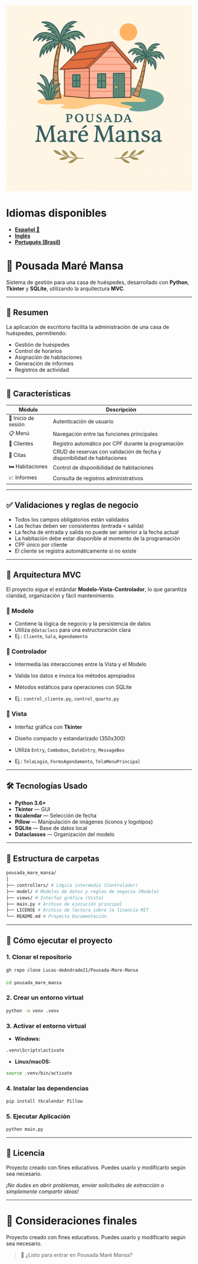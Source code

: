 ![Logo Pousada Maré Mansa](./codigo/LogoPousadaMare.png)

# Idiomas disponibles

- **[Español 🌟](README-ES.md)**
- **[Inglés](README-US.md)**
- **[Portugués (Brasil)](README.md)**

# 🏨 Pousada Maré Mansa

Sistema de gestión para una casa de huéspedes, desarrollado con **Python**, **Tkinter** y **SQLite**, utilizando la arquitectura **MVC**.

---

## 📌 Resumen

La aplicación de escritorio facilita la administración de una casa de huéspedes, permitiendo:

- Gestión de huéspedes
- Control de horarios
- Asignación de habitaciones
- Generación de informes
- Registros de actividad

---

## 🧩 Características

| Módulo | Descripción |
|----------------|---------------------------------------------------------------------------| 
| 🔐 Inicio de sesión | Autenticación de usuario |
| 📋 Menú | Navegación entre las funciones principales |
| 👤 Clientes | Registro automático por CPF durante la programación |
| 📅 Citas | CRUD de reservas con validación de fecha y disponibilidad de habitaciones |
| 🛏️ Habitaciones | Control de disponibilidad de habitaciones |
| 📈 Informes | Consulta de registros administrativos |

---

## ✅ Validaciones y reglas de negocio

- Todos los campos obligatorios están validados
- Las fechas deben ser consistentes (entrada < salida)
- La fecha de entrada y salida no puede ser anterior a la fecha actual
- La habitación debe estar disponible al momento de la programación
- CPF único por cliente
- El cliente se registra automáticamente si no existe

---

## 🧱 Arquitectura MVC

El proyecto sigue el estándar **Modelo-Vista-Controlador**, lo que garantiza claridad, organización y fácil mantenimiento.

### 🔹 Modelo

- Contiene la lógica de negocio y la persistencia de datos
- Utiliza `@dataclass` para una estructuración clara
- Ej.: `Cliente`, `Sala`, `Agendamento`

### 🔹 Controlador

- Intermedia las interacciones entre la Vista y el Modelo

- Valida los datos e invoca los métodos apropiados

- Métodos estáticos para operaciones con SQLite

- Ej.: `control_cliente.py`, `control_quarto.py`

### 🔹 Vista

- Interfaz gráfica con **Tkinter**

- Diseño compacto y estandarizado (350x300)

- Utiliza `Entry`, `Combobox`, `DateEntry`, `MessageBox`

- Ej.: `TelaLogin`, `FormsAgendamento`, `TelaMenuPrincipal`

---

## 🛠️ Tecnologías Usado

- **Python 3.6+**
- **Tkinter** — GUI
- **tkcalendar** — Selección de fecha
- **Pillow** — Manipulación de imágenes (iconos y logotipos)
- **SQLite** — Base de datos local
- **Dataclasses** — Organización del modelo

---

## 📁 Estructura de carpetas

```bash
pousada_mare_mansa/
│
├── controllers/ # Lógica intermedia (Controlador)
├── model/ # Modelos de datos y reglas de negocio (Modelo)
├── views/ # Interfaz gráfica (Vista)
├── main.py # Archivo de ejecución principal
├── LICENSE # Archivo de lectura sobre la licencia MIT
└── README.md # Proyecto Documentación
```

---

## 🚀 Cómo ejecutar el proyecto

### 1. Clonar el repositorio

```bash
gh repo clone Lucas-deAndrade21/Pousada-Mare-Mansa

cd pousada_mare_mansa
```

### 2. Crear un entorno virtual

```bash
python -m venv .venv
```

### 3. Activar el entorno virtual

- **Windows:**

```bash
.venv\Scripts\activate
```

- **Linux/macOS:**

```bash
source .venv/bin/activate
```

### 4. Instalar las dependencias

```bash
pip install tkcalendar Pillow
```

### 5. Ejecutar Aplicación

```bash
python main.py
```

---

## 📄 Licencia

Proyecto creado con fines educativos. Puedes usarlo y modificarlo según sea necesario.

*¡No dudes en abrir problemas, enviar solicitudes de extracción o simplemente compartir ideas!*

---

# 🏁 Consideraciones finales

Proyecto creado con fines educativos. Puedes usarlo y modificarlo según sea necesario.

> 🌊 ¿Listo para entrar en Pousada Maré Mansa?